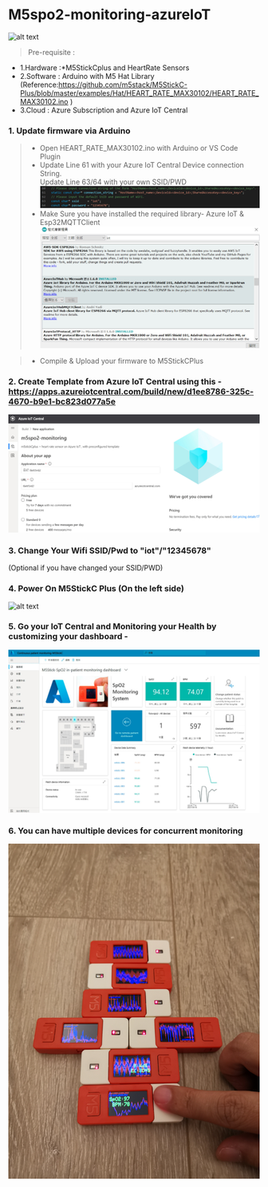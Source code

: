 # M5spo2-monitoring-azureIoT
![alt text](imgs/361701.jpg "Title")

> Pre-requisite : 
- 1.Hardware :*M5StickCplus and HeartRate Sensors
- 2.Software : Arduino with M5 Hat Library (Reference:https://github.com/m5stack/M5StickC-Plus/blob/master/examples/Hat/HEART_RATE_MAX30102/HEART_RATE_MAX30102.ino )
- 3.Cloud : Azure Subscription and Azure IoT Central
### 1. Update firmware via Arduino
> * Open HEART_RATE_MAX30102.ino with Arduino or VS Code Plugin
> * Update Line 61 with your Azure IoT Central Device connection String.<br>
>   Update Line 63/64 with your own SSID/PWD
![alt text](imgs/2021-06-18_234614.jpg "Title")
> * Make Sure you have installed the required library- Azure IoT & Esp32MQTTClient
![alt text](imgs/2021-06-19_000425.jpg "Title")

> * Compile & Upload your firmware to M5StickCPlus

### 2. Create Template from Azure IoT Central using this - https://apps.azureiotcentral.com/build/new/d1ee8786-325c-4670-b9e1-bc823d077a5e 
![alt text](imgs/2021-06-18_235555.jpg "Title")


### 3. Change Your Wifi SSID/Pwd to "iot"/"12345678" 
(Optional if you have changed your SSID/PWD)
### 4. Power On M5StickC Plus (On the left side)
![alt text](imgs/361700.jpg "Title")
### 5. Go your IoT Central and Monitoring your Health by customizing your dashboard - 
![alt text](imgs/messageImage_1624008880562.jpeg "Title")
### 6. You can have multiple devices for concurrent monitoring
![alt text](imgs/367096.jpg "Title")
